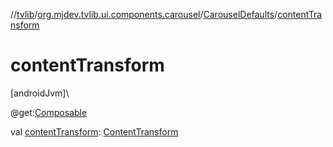 //[tvlib](../../../index.md)/[org.mjdev.tvlib.ui.components.carousel](../index.md)/[CarouselDefaults](index.md)/[contentTransform](content-transform.md)

# contentTransform

[androidJvm]\

@get:[Composable](https://developer.android.com/reference/kotlin/androidx/compose/runtime/Composable.html)

val [contentTransform](content-transform.md): [ContentTransform](https://developer.android.com/reference/kotlin/androidx/compose/animation/ContentTransform.html)
